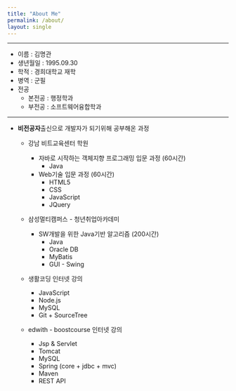 ```yaml
---
title: "About Me"
permalink: /about/
layout: single
---
```


---
- 이름 : 김명관  
- 생년월일 : 1995.09.30  
- 학적 : 경희대학교 재학  
- 병역 : 군필 
- 전공  
  - 본전공 : 행정학과 
  - 부전공 : 소프트웨어융합학과  
 
---
- **비전공자**출신으로 개발자가 되기위해 공부해온 과정

  - 강남 비트교육센터 학원  
    - 자바로 시작하는 객체지향 프로그래밍 입문 과정 (60시간)  
      - Java  
    - Web기술 입문 과정 (60시간)  
      - HTML5  
      - CSS  
      - JavaScript  
      - JQuery  

  - 삼성멀티캠퍼스 - 청년취업아카데미  
    - SW개발을 위한 Java기반 알고리즘 (200시간)  
      - Java  
      - Oracle DB  
      - MyBatis  
      - GUI - Swing  

  - 생활코딩 인터넷 강의  
    - JavaScript  
    - Node.js  
    - MySQL  
    - Git + SourceTree  
  
  - edwith - boostcourse 인터넷 강의  
    - Jsp & Servlet  
    - Tomcat  
    - MySQL  
    - Spring (core + jdbc + mvc)  
    - Maven  
    - REST API